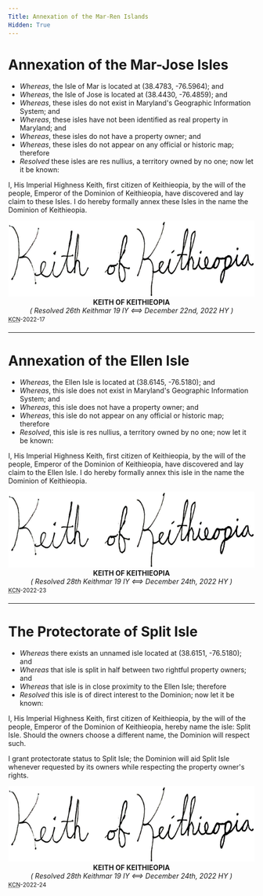 ```yaml
---
Title: Annexation of the Mar-Ren Islands
Hidden: True
---
```


<a name="mar-jose-isles"></a>

# Annexation of the Mar-Jose Isles

  - *Whereas*, the Isle of Mar is located at (38.4783, -76.5964); and
  - *Whereas*, the Isle of Jose is located at (38.4430, -76.4859); and
  - *Whereas*, these isles do not exist in Maryland's Geographic Information System; and
  - *Whereas*, these isles have not been identified as real property in Maryland; and
  - *Whereas*, these isles do not have a property owner; and 
  - *Whereas*, these isles do not appear on any official or historic map; therefore
  - *Resolved* these isles are res nullius, a territory owned by no one; now let it be known: 

I, His Imperial Highness Keith, first citizen of Keithieopia, by the will of the people, Emperor of the Dominion of 
Keithieopia, have discovered and lay claim to these Isles. I do hereby formally annex these Isles in the name the 
Dominion of Keithieopia.

<center>
  <img class="col-md-3" src="/assets/signature.png"><br>
  <strong>KEITH OF KEITHIEOPIA</strong><br>
  <em>( Resolved 26th Keithmar 19 IY &#10234; December 22nd, 2022 HY )</em><br>
</center>

<div class="text-end"><sup><abbr title="Keithieopian Control Number">KCN</abbr>-2022-17<sup></div>

<hr>

<a name="ellen-isle"></a>

# Annexation of the Ellen Isle

  - *Whereas*, the Ellen Isle is located at (38.6145, -76.5180); and
  - *Whereas*, this isle does not exist in Maryland's Geographic Information System; and
  - *Whereas*, this isle does not have a property owner; and
  - *Whereas*, this isle do not appear on any official or historic map; therefore
  - *Resolved*, this isle is res nullius, a territory owned by no one; now let it be known:

I, His Imperial Highness Keith, first citizen of Keithieopia, by the will of the people, Emperor of the Dominion of 
Keithieopia, have discovered and lay claim to the Ellen Isle. I do hereby formally annex this isle in the name the 
Dominion of Keithieopia.

<center>
  <img class="col-md-3" src="/assets/signature.png"><br>
  <strong>KEITH OF KEITHIEOPIA</strong><br>
  <em>( Resolved 28th Keithmar 19 IY &#10234; December 24th, 2022 HY )</em><br>
</center>

<div class="text-end"><sup><abbr title="Keithieopian Control Number">KCN</abbr>-2022-23<sup></div>

<hr>

<a name="split-isle"></a>

# The Protectorate of Split Isle

  - *Whereas* there exists an unnamed isle located at (38.6151, -76.5180); and
  - *Whereas* that isle is split in half between two rightful property owners; and
  - *Whereas* that isle is in close proximity to the Ellen Isle; therefore
  - *Resolved* this isle is of direct interest to the Dominion; now let it be known:

I, His Imperial Highness Keith, first citizen of Keithieopia, by the will of the people, Emperor of the Dominion of 
Keithieopia, hereby name the isle: Split Isle. Should the owners choose a different name, the Dominion will respect 
such.

I grant protectorate status to Split Isle; the Dominion will aid Split Isle whenever requested by its owners while 
respecting the property owner's rights.


<center>
  <img class="col-md-3" src="/assets/signature.png"><br>
  <strong>KEITH OF KEITHIEOPIA</strong><br>
  <em>( Resolved 28th Keithmar 19 IY &#10234; December 24th, 2022 HY )</em><br>
</center>

<div class="text-end"><sup><abbr title="Keithieopian Control Number">KCN</abbr>-2022-24<sup></div>

